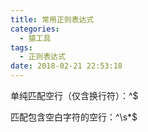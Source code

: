 ```yaml
---
title: 常用正则表达式
categories:
  - 猿工具
tags:
  - 正则表达式
date: 2018-02-21 22:53:18
---
```


单纯匹配空行（仅含换行符）：^$

匹配包含空白字符的空行：^\s*$



